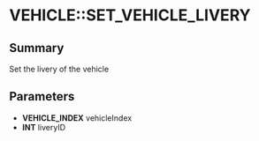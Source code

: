 # VEHICLE::SET_VEHICLE_LIVERY

## Summary
Set the livery of the vehicle

## Parameters
* **VEHICLE_INDEX** vehicleIndex
* **INT** liveryID